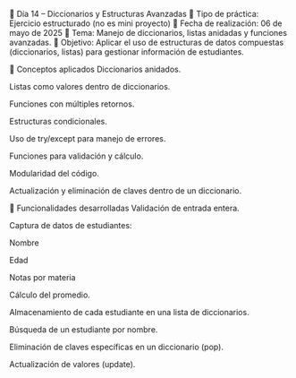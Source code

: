 📘 Día 14 – Diccionarios y Estructuras Avanzadas
📂 Tipo de práctica: Ejercicio estructurado (no es mini proyecto)
📅 Fecha de realización: 06 de mayo de 2025
🎯 Tema: Manejo de diccionarios, listas anidadas y funciones avanzadas.
📌 Objetivo: Aplicar el uso de estructuras de datos compuestas (diccionarios, listas) para gestionar información de estudiantes.

🧠 Conceptos aplicados
Diccionarios anidados.

Listas como valores dentro de diccionarios.

Funciones con múltiples retornos.

Estructuras condicionales.

Uso de try/except para manejo de errores.

Funciones para validación y cálculo.

Modularidad del código.

Actualización y eliminación de claves dentro de un diccionario.

🧩 Funcionalidades desarrolladas
Validación de entrada entera.

Captura de datos de estudiantes:

Nombre

Edad

Notas por materia

Cálculo del promedio.

Almacenamiento de cada estudiante en una lista de diccionarios.

Búsqueda de un estudiante por nombre.

Eliminación de claves específicas en un diccionario (pop).

Actualización de valores (update).